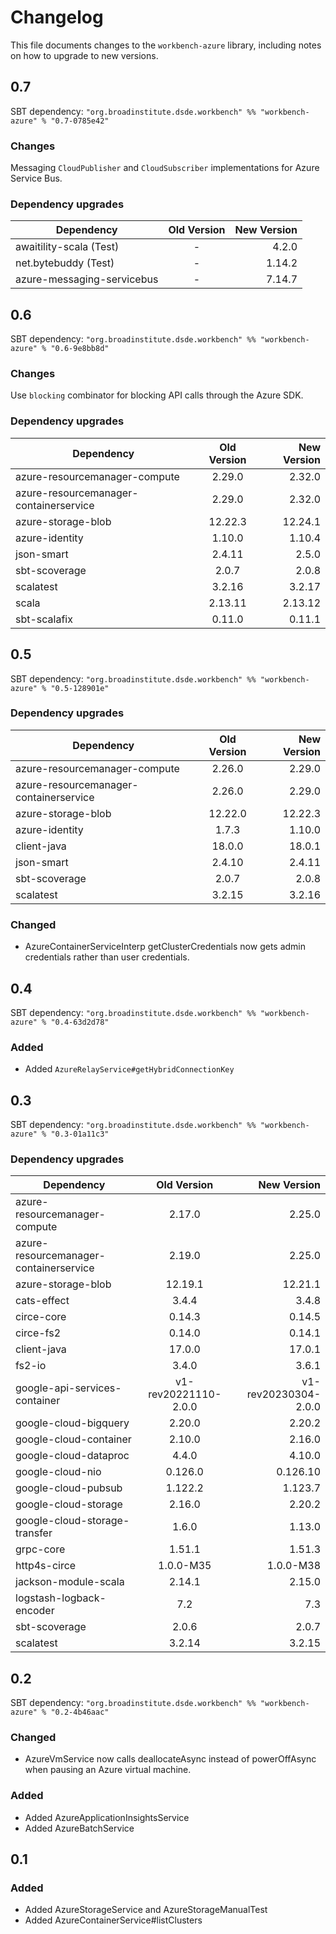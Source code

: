 # Changelog

This file documents changes to the `workbench-azure` library, including notes on how to upgrade to new versions.

## 0.7

SBT dependency: `"org.broadinstitute.dsde.workbench" %% "workbench-azure" % "0.7-0785e42"`

### Changes
Messaging `CloudPublisher` and `CloudSubscriber` implementations for Azure Service Bus.

### Dependency upgrades
| Dependency                 | Old Version | New Version |
|----------------------------|:-----------:|------------:|
| awaitility-scala (Test)    |      -      |       4.2.0 |
| net.bytebuddy (Test)       |      -      |      1.14.2 |
| azure-messaging-servicebus |      -      |      7.14.7 |


## 0.6

SBT dependency: `"org.broadinstitute.dsde.workbench" %% "workbench-azure" % "0.6-9e8bb8d"`

### Changes
Use `blocking` combinator for blocking API calls through the Azure SDK.

### Dependency upgrades
| Dependency                             | Old Version | New Version |
|----------------------------------------|:-----------:|------------:|
| azure-resourcemanager-compute          |   2.29.0    |      2.32.0 |
| azure-resourcemanager-containerservice |   2.29.0    |      2.32.0 |
| azure-storage-blob                     |   12.22.3   |     12.24.1 |
| azure-identity                    |   1.10.0    |      1.10.4 |
| json-smart                             |   2.4.11    |       2.5.0 |
| sbt-scoverage |    2.0.7    |       2.0.8 |
| scalatest                              |   3.2.16    |      3.2.17 |
| scala       |   2.13.11   |     2.13.12 |
| sbt-scalafix       |   0.11.0    |      0.11.1 |

## 0.5

SBT dependency: `"org.broadinstitute.dsde.workbench" %% "workbench-azure" % "0.5-128901e"`

### Dependency upgrades
| Dependency                             | Old Version | New Version |
|----------------------------------------|:-----------:|------------:|
| azure-resourcemanager-compute          |   2.26.0    |      2.29.0 |
| azure-resourcemanager-containerservice |   2.26.0    |      2.29.0 |
| azure-storage-blob                     |   12.22.0   |     12.22.3 |
| azure-identity                         |    1.7.3    |      1.10.0 |
| client-java                            |   18.0.0    |      18.0.1 |
| json-smart                             |   2.4.10    |      2.4.11 |
| sbt-scoverage                          |    2.0.7    |       2.0.8 |
| scalatest                              |   3.2.15    |      3.2.16 |

### Changed

- AzureContainerServiceInterp getClusterCredentials now gets admin credentials rather than user credentials.

## 0.4

SBT dependency: `"org.broadinstitute.dsde.workbench" %% "workbench-azure" % "0.4-63d2d78"`

### Added

- Added `AzureRelayService#getHybridConnectionKey`

## 0.3

SBT dependency: `"org.broadinstitute.dsde.workbench" %% "workbench-azure" % "0.3-01a11c3"`

### Dependency upgrades
| Dependency   |      Old Version      |          New Version |
|----------|:-------------:|---------------------:|
| azure-resourcemanager-compute |  2.17.0 |               2.25.0 |
| azure-resourcemanager-containerservice |  2.19.0 |               2.25.0 |
| azure-storage-blob |  12.19.1 |              12.21.1 |
| cats-effect |  3.4.4 |                3.4.8 |
| circe-core |  0.14.3 |               0.14.5 |
| circe-fs2 |  0.14.0 |               0.14.1 |
| client-java |  17.0.0 |               17.0.1 |
| fs2-io |  3.4.0 |                3.6.1 |
| google-api-services-container |  v1-rev20221110-2.0.0 | v1-rev20230304-2.0.0 |
| google-cloud-bigquery |  2.20.0 |               2.20.2 |
| google-cloud-container |  2.10.0 |               2.16.0 |
| google-cloud-dataproc |  4.4.0 |               4.10.0 |
| google-cloud-nio |  0.126.0 |             0.126.10 |
| google-cloud-pubsub |  1.122.2 |              1.123.7 |
| google-cloud-storage |  2.16.0 |               2.20.2 |
| google-cloud-storage-transfer |  1.6.0 |               1.13.0 |
| grpc-core |  1.51.1 |               1.51.3 |
| http4s-circe |  1.0.0-M35 |            1.0.0-M38 |
| jackson-module-scala |  2.14.1 |               2.15.0 |
| logstash-logback-encoder |  7.2 |                  7.3 |
| sbt-scoverage |  2.0.6 |                2.0.7 |
| scalatest |  3.2.14 |               3.2.15 |

## 0.2

SBT dependency: `"org.broadinstitute.dsde.workbench" %% "workbench-azure" % "0.2-4b46aac"`

### Changed

- AzureVmService now calls deallocateAsync instead of powerOffAsync when pausing an Azure virtual machine.

### Added

- Added AzureApplicationInsightsService
- Added AzureBatchService

## 0.1

### Added

- Added AzureStorageService and AzureStorageManualTest
- Added AzureContainerService#listClusters

